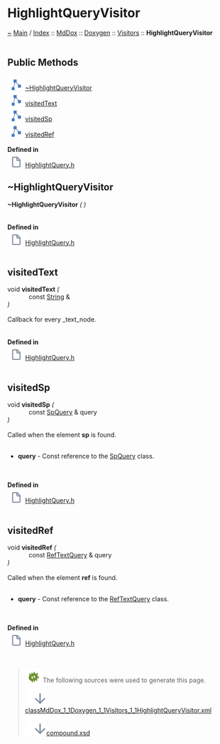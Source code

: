 <!DOCTYPE html>
<html>
<head>
</head>
<body>
<a id="highlightqueryvisitor"></a>
<h1>HighlightQueryVisitor</h1>
<a id="classMdDox_1_1Doxygen_1_1Visitors_1_1HighlightQueryVisitor"></a>
<a id="mddoxdoxygenvisitorshighlightqueryvisitor"></a>
<a href="https://github.com/CharlesCarley/MdDoc">~</a>
<a href="indexpage.md#main">Main</a>
<span class="inline-text">/</span>
<a href="indexpage.md#index">Index</a>
<span class="inline-text">::</span>
<a href="namespaceMdDox.md#mddox">MdDox</a>
<span class="inline-text">::</span>
<a href="namespaceMdDox_1_1Doxygen.md#doxygen">Doxygen</a>
<span class="inline-text">::</span>
<a href="namespaceMdDox_1_1Doxygen_1_1Visitors.md#visitors">Visitors</a>
<span class="inline-text">::</span>
<span class="bold-text"><b>HighlightQueryVisitor</b></span>
<br/>
<br/>
<a id="public-methods"></a>
<h2>Public Methods</h2>
<span class="icon-list-item"><a href="#~highlightqueryvisitor" class="icon-list-item"><img src="../images/class24px.svg" class="icon-list-item"/><span class="icon-list-item">~HighlightQueryVisitor</span>
</a>
</span>
<br/>
<span class="icon-list-item"><a href="#visitedtext" class="icon-list-item"><img src="../images/class24px.svg" class="icon-list-item"/><span class="icon-list-item">visitedText</span>
</a>
</span>
<br/>
<span class="icon-list-item"><a href="#visitedsp" class="icon-list-item"><img src="../images/class24px.svg" class="icon-list-item"/><span class="icon-list-item">visitedSp</span>
</a>
</span>
<br/>
<span class="icon-list-item"><a href="#visitedref" class="icon-list-item"><img src="../images/class24px.svg" class="icon-list-item"/><span class="icon-list-item">visitedRef</span>
</a>
</span>
<br/>
<br/>
<span class="bold-text"><b>Defined in</b></span>
<br/>
<span class="icon-list-item"><a href="https://github.com/CharlesCarley/MdDoc/blob/master/Tools/Doxygen/HighlightQuery.h#L32" class="icon-list-item"><img src="../images/file24px.svg" class="icon-list-item"/><span class="icon-list-item">HighlightQuery.h</span>
</a>
</span>
<br/>
<a id="~highlightqueryvisitor"></a>
<h2>~HighlightQueryVisitor</h2>
<span class="bold-text"><b>~HighlightQueryVisitor</b></span>
<span class="italic-text"><i>(</i></span>
<span class="italic-text"><i>)</i></span>
<br/>
<br/>
<br/>
<span class="bold-text"><b>Defined in</b></span>
<br/>
<span class="icon-list-item"><a href="https://github.com/CharlesCarley/MdDoc/blob/master/Tools/Doxygen/HighlightQuery.h#L34" class="icon-list-item"><img src="../images/file24px.svg" class="icon-list-item"/><span class="icon-list-item">HighlightQuery.h</span>
</a>
</span>
<br/>
<br/>
<a id="visitedtext"></a>
<h2>visitedText</h2>
<span class="inline-text">void</span>
<span class="bold-text"><b>visitedText</b></span>
<span class="italic-text"><i>(</i></span>
<div class="paragraph">
<span class="paragraph"><img src="../images/horSpace24px.svg"/><span class="inline-text">const </span>
<a href="namespaceMdDox.md#string">String</a>
<span class="inline-text"> &amp;</span>
</span>
</div>
<span class="italic-text"><i>)</i></span>
<br/>
<br/>
<span class="inline-text">Callback for every _text_node. </span>
<br/>
<br/>
<br/>
<span class="bold-text"><b>Defined in</b></span>
<br/>
<span class="icon-list-item"><a href="https://github.com/CharlesCarley/MdDoc/blob/master/Tools/Doxygen/HighlightQuery.h#L39" class="icon-list-item"><img src="../images/file24px.svg" class="icon-list-item"/><span class="icon-list-item">HighlightQuery.h</span>
</a>
</span>
<br/>
<br/>
<a id="visitedsp"></a>
<h2>visitedSp</h2>
<span class="inline-text">void</span>
<span class="bold-text"><b>visitedSp</b></span>
<span class="italic-text"><i>(</i></span>
<div class="paragraph">
<span class="paragraph"><img src="../images/horSpace24px.svg"/><span class="inline-text">const </span>
<a href="classMdDox_1_1Doxygen_1_1SpQuery.md#spquery">SpQuery</a>
<span class="inline-text"> &amp;</span>
<span class="inline-text">query</span>
</span>
</div>
<span class="italic-text"><i>)</i></span>
<br/>
<br/>
<span class="inline-text">Called when the element </span>
<span class="bold-text"><b>sp</b></span>
<span class="inline-text"> is found. </span>
<br/>
<br/>
<ul>
<li><span class="bold-text"><b>query</b></span>
<span class="inline-text"> - </span>
<span class="inline-text">Const reference to the </span>
<a href="classMdDox_1_1Doxygen_1_1SpQuery.md#spquery">SpQuery</a>
<span class="inline-text"> class. </span>
</li>
</ul>
<br/>
<br/>
<span class="bold-text"><b>Defined in</b></span>
<br/>
<span class="icon-list-item"><a href="https://github.com/CharlesCarley/MdDoc/blob/master/Tools/Doxygen/HighlightQuery.h#L44" class="icon-list-item"><img src="../images/file24px.svg" class="icon-list-item"/><span class="icon-list-item">HighlightQuery.h</span>
</a>
</span>
<br/>
<br/>
<a id="visitedref"></a>
<h2>visitedRef</h2>
<span class="inline-text">void</span>
<span class="bold-text"><b>visitedRef</b></span>
<span class="italic-text"><i>(</i></span>
<div class="paragraph">
<span class="paragraph"><img src="../images/horSpace24px.svg"/><span class="inline-text">const </span>
<a href="classMdDox_1_1Doxygen_1_1RefTextQuery.md#reftextquery">RefTextQuery</a>
<span class="inline-text"> &amp;</span>
<span class="inline-text">query</span>
</span>
</div>
<span class="italic-text"><i>)</i></span>
<br/>
<br/>
<span class="inline-text">Called when the element </span>
<span class="bold-text"><b>ref</b></span>
<span class="inline-text"> is found. </span>
<br/>
<br/>
<ul>
<li><span class="bold-text"><b>query</b></span>
<span class="inline-text"> - </span>
<span class="inline-text">Const reference to the </span>
<a href="classMdDox_1_1Doxygen_1_1RefTextQuery.md#reftextquery">RefTextQuery</a>
<span class="inline-text"> class. </span>
</li>
</ul>
<br/>
<br/>
<span class="bold-text"><b>Defined in</b></span>
<br/>
<span class="icon-list-item"><a href="https://github.com/CharlesCarley/MdDoc/blob/master/Tools/Doxygen/HighlightQuery.h#L49" class="icon-list-item"><img src="../images/file24px.svg" class="icon-list-item"/><span class="icon-list-item">HighlightQuery.h</span>
</a>
</span>
<br/>
<br/>
<br/>
<blockquote>
<img src="../images/debug24px.svg"/><span class="inline-text">The following sources were used to generate this page.</span>
<br/>
<span class="icon-list-item"><a href="../xml/classMdDox_1_1Doxygen_1_1Visitors_1_1HighlightQueryVisitor.xml#L1" class="icon-list-item"><img src="../images/lookInside24px.svg" class="icon-list-item"/><span class="icon-list-item">classMdDox_1_1Doxygen_1_1Visitors_1_1HighlightQueryVisitor.xml</span>
</a>
</span>
<br/>
<span class="icon-list-item"><a href="../xml/compound.xsd#L1" class="icon-list-item"><img src="../images/lookInside24px.svg" class="icon-list-item"/><span class="icon-list-item">compound.xsd</span>
</a>
</span>
</blockquote>
</div>
</div>
</body>
</html>
